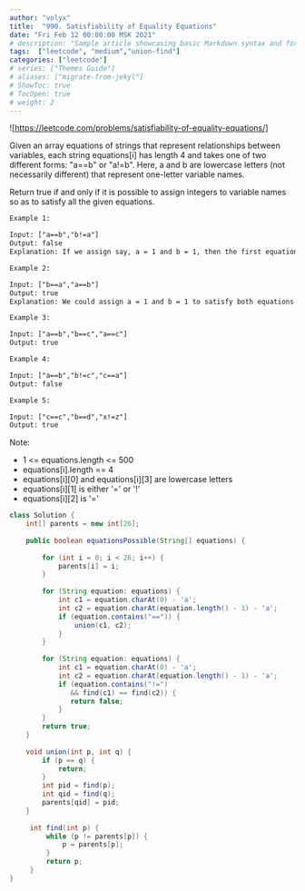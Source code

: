```yaml
---
author: "volyx"
title:  "990. Satisfiability of Equality Equations"
date: "Fri Feb 12 00:00:00 MSK 2021"
# description: "Sample article showcasing basic Markdown syntax and formatting for HTML elements."
tags:  ["leetcode", "medium","union-find"]
categories: ["leetcode"]
# series: ["Themes Guide"]
# aliases: ["migrate-from-jekyl"]
# ShowToc: true
# TocOpen: true
# weight: 2
---
```


![https://leetcode.com/problems/satisfiability-of-equality-equations/]

Given an array equations of strings that represent relationships between variables, each string equations[i] has length 4 and takes one of two different forms: "a==b" or "a!=b".  Here, a and b are lowercase letters (not necessarily different) that represent one-letter variable names.

Return true if and only if it is possible to assign integers to variable names so as to satisfy all the given equations.

```txt
Example 1:

Input: ["a==b","b!=a"]
Output: false
Explanation: If we assign say, a = 1 and b = 1, then the first equation is satisfied, but not the second.  There is no way to assign the variables to satisfy both equations.

Example 2:

Input: ["b==a","a==b"]
Output: true
Explanation: We could assign a = 1 and b = 1 to satisfy both equations.

Example 3:

Input: ["a==b","b==c","a==c"]
Output: true

Example 4:

Input: ["a==b","b!=c","c==a"]
Output: false

Example 5:

Input: ["c==c","b==d","x!=z"]
Output: true
```

Note:

- 1 <= equations.length <= 500
- equations[i].length == 4
- equations[i][0] and equations[i][3] are lowercase letters
- equations[i][1] is either '=' or '!'
- equations[i][2] is '='

```java
class Solution {
    int[] parents = new int[26];
    
    public boolean equationsPossible(String[] equations) {
        
        for (int i = 0; i < 26; i++) {
            parents[i] = i;
        }
        
        for (String equation: equations) {
            int c1 = equation.charAt(0) - 'a';
            int c2 = equation.charAt(equation.length() - 1) - 'a';
            if (equation.contains("==")) {
                union(c1, c2);
            } 
        }
 
        for (String equation: equations) {
            int c1 = equation.charAt(0) - 'a';
            int c2 = equation.charAt(equation.length() - 1) - 'a';
            if (equation.contains("!=")
               && find(c1) == find(c2)) {
               return false;
            } 
        }
        return true;
    }
    
    void union(int p, int q) {
        if (p == q) {
            return;
        }
        int pid = find(p);
        int qid = find(q);
        parents[qid] = pid;
    }
    
     int find(int p) {
         while (p != parents[p]) {
             p = parents[p];
         }
         return p;
     }
}
